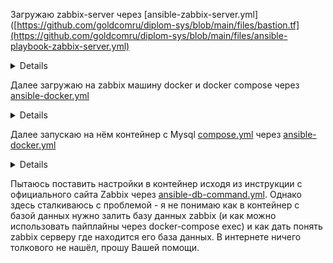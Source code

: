 Загружаю zabbix-server через   [ansible-zabbix-server.yml]([https://github.com/goldcomru/diplom-sys/blob/main/files/bastion.tf](https://github.com/goldcomru/diplom-sys/blob/main/files/ansible-playbook-zabbix-server.yml)

<details>

![image](https://github.com/goldcomru/SysAdmin/blob/main/db/ansiblezabbix.png)

</details>

Далее загружаю на zabbix машину docker и docker compose через [ansible-docker.yml](https://github.com/goldcomru/diplom-sys/blob/main/files/ansible-playbook-docker.yml)

<details>

![image](https://github.com/goldcomru/SysAdmin/blob/main/db/dockeransible.png)

</details>

Далее запускаю на нём контейнер с Mysql [compose.yml](https://github.com/goldcomru/diplom-sys/blob/main/files/compose.yml) через [ansible-docker.yml](https://github.com/goldcomru/diplom-sys/blob/main/files/ansible-playbook-docker.yml)

<details>

![image](https://github.com/goldcomru/SysAdmin/blob/main/db/dockeransible2.png)
![image](https://github.com/goldcomru/SysAdmin/blob/main/db/db1.png)
![image](https://github.com/goldcomru/SysAdmin/blob/main/db/db3.png)

</details>

Пытаюсь поставить настройки в контейнер исходя из инструкции с официального сайта Zabbix через [ansible-db-command.yml](https://github.com/goldcomru/diplom-sys/blob/main/files/ansible-playbook-db-command.yml). Однако здесь сталкиваюсь с проблемой - я не понимаю как в контейнер c базой данных нужно залить базу данных zabbix (и как можно использовать пайплайны через docker-compose exec) и как дать понять zabbix серверу где находится его база данных. В интернете ничего толкового не нашёл, прошу Вашей помощи.



